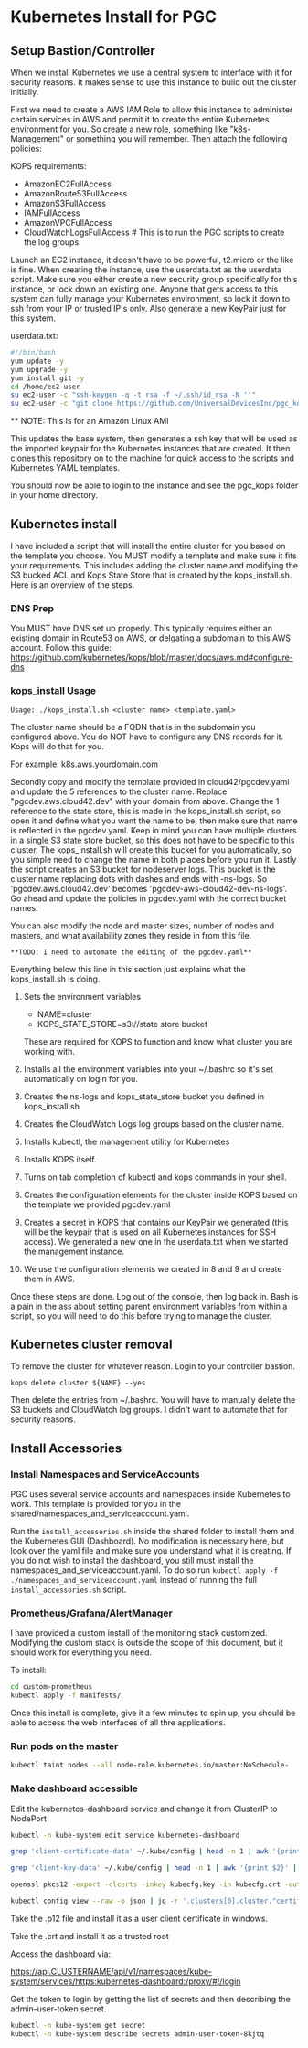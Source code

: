 # Kubernetes Install for PGC

## Setup Bastion/Controller

When we install Kubernetes we use a central system to interface with it for security reasons. It makes sense to use this instance to build out the cluster initially.

First we need to create a AWS IAM Role to allow this instance to administer certain services in AWS and permit it to create the entire Kubernetes environment for you. So create a new role, something like "k8s-Management" or something you will remember. Then attach the following policies:

KOPS requirements:
- AmazonEC2FullAccess
- AmazonRoute53FullAccess
- AmazonS3FullAccess
- IAMFullAccess
- AmazonVPCFullAccess
- CloudWatchLogsFullAccess # This is to run the PGC scripts to create the log groups.

Launch an EC2 instance, it doesn't have to be powerful, t2.micro or the like is fine. When creating the instance, use the userdata.txt as the userdata script. Make sure you either create a new security group specifically for this instance, or lock down an existing one. Anyone that gets access to this system can fully manage your Kubernetes environment, so lock it down to ssh from your IP or trusted IP's only. Also generate a new KeyPair just for this system.

userdata.txt:

```bash
#!/bin/bash
yum update -y
yum upgrade -y
yum install git -y
cd /home/ec2-user
su ec2-user -c "ssh-keygen -q -t rsa -f ~/.ssh/id_rsa -N ''"
su ec2-user -c "git clone https://github.com/UniversalDevicesInc/pgc_kops.git"
```

** NOTE: This is for an Amazon Linux AMI

This updates the base system, then generates a ssh key that will be used as the imported keypair for the Kubernetes instances that are created. It then clones this repository on to the machine for quick access to the scripts and Kubernetes YAML templates.

You should now be able to login to the instance and see the pgc_kops folder in your home directory.

## Kubernetes install

I have included a script that will install the entire cluster for you based on the template you choose. You MUST modify a template and make sure it fits your requirements. This includes adding the cluster name and modifying the S3 bucked ACL and Kops State Store that is created by the kops_install.sh. Here is an overview of the steps.

### DNS Prep

You MUST have DNS set up properly. This typically requires either an existing domain in Route53 on AWS, or delgating a subdomain to this AWS account. Follow this guide:
<https://github.com/kubernetes/kops/blob/master/docs/aws.md#configure-dns>

### kops_install Usage

`Usage: ./kops_install.sh <cluster name> <template.yaml>`

The cluster name should be a FQDN that is in the subdomain you configured above. You do NOT have to configure any DNS records for it. Kops will do that for you.

For example: k8s.aws.yourdomain.com

Secondly copy and modify the template provided in cloud42/pgcdev.yaml and update the 5 references to the cluster name. Replace "pgcdev.aws.cloud42.dev" with your domain from above. Change the 1 reference to the state store, this is made in the kops_install.sh script, so open it and define what you want the name to be, then make sure that name is reflected in the pgcdev.yaml. Keep in mind you can have multiple clusters in a single S3 state store bucket, so this does not have to be specific to this cluster. The kops_install.sh will create this bucket for you automatically, so you simple need to change the name in both places before you run it. Lastly the script creates an S3 bucket for nodeserver logs. This bucket is the cluster name replacing dots with dashes and ends with -ns-logs. So 'pgcdev.aws.cloud42.dev' becomes 'pgcdev-aws-cloud42-dev-ns-logs'. Go ahead and update the policies in pgcdev.yaml with the correct bucket names.

You can also modify the node and master sizes, number of nodes and masters, and what availability zones they reside in from this file.

    **TODO: I need to automate the editing of the pgcdev.yaml**

Everything below this line in this section just explains what the kops_install.sh is doing.

1. Sets the environment variables

    - NAME=cluster
    - KOPS_STATE_STORE=s3://state store bucket

    These are required for KOPS to function and know what cluster you are working with.

2. Installs all the environment variables into your ~/.bashrc so it's set automatically on login for you.

3. Creates the ns-logs and kops_state_store bucket you defined in kops_install.sh

4. Creates the CloudWatch Logs log groups based on the cluster name.

5. Installs kubectl, the management utility for Kubernetes

6. Installs KOPS itself.

7. Turns on tab completion of kubectl and kops commands in your shell.

8. Creates the configuration elements for the cluster inside KOPS based on the template we provided pgcdev.yaml

9. Creates a secret in KOPS that contains our KeyPair we generated (this will be the keypair that is used on all Kubernetes instances for SSH access). We generated a new one in the userdata.txt when we started the management instance.

10. We use the configuration elements we created in 8 and 9 and create them in AWS.

Once these steps are done. Log out of the console, then log back in. Bash is a pain in the ass about setting parent environment variables from within a script, so you will need to do this before trying to manage the cluster.

## Kubernetes cluster removal

To remove the cluster for whatever reason. Login to your controller bastion.

`kops delete cluster ${NAME} --yes`

Then delete the entries from ~/.bashrc. You will have to manually delete the S3 buckets and CloudWatch log groups. I didn't want to automate that for security reasons.

## Install Accessories

### Install Namespaces and ServiceAccounts

PGC uses several service accounts and namespaces inside Kubernetes to work. This template is provided for you in the shared/namespaces_and_serviceaccount.yaml.

Run the `install_accessories.sh` inside the shared folder to install them and the Kubernetes GUI (Dashboard). No modification is necessary here, but look over the yaml file and make sure you understand what it is creating. If you do not wish to install the dashboard, you still must install the namespaces_and_serviceaccount.yaml. To do so run `kubectl apply -f ./namespaces_and_serviceaccount.yaml` instead of running the full `install_accessories.sh` script.

### Prometheus/Grafana/AlertManager

I have provided a custom install of the monitoring stack customized. Modifying the custom stack is outside the scope of this document, but it should work for everything you need.

To install:

```bash
cd custom-prometheus
kubectl apply -f manifests/
```

Once this install is complete, give it a few minutes to spin up, you should be able to access the web interfaces of all thre applications.

### Run pods on the master

```bash
kubectl taint nodes --all node-role.kubernetes.io/master:NoSchedule-
```

### Make dashboard accessible

Edit the kubernetes-dashboard service and change it from ClusterIP to NodePort

```bash
kubectl -n kube-system edit service kubernetes-dashboard

grep 'client-certificate-data' ~/.kube/config | head -n 1 | awk '{print $2}' | base64 -d >> nonprod.crt

grep 'client-key-data' ~/.kube/config | head -n 1 | awk '{print $2}' | base64 -d >> nonprod.key

openssl pkcs12 -export -clcerts -inkey kubecfg.key -in kubecfg.crt -out nonprod.p12 -name "kubernetes-client"

kubectl config view --raw -o json | jq -r '.clusters[0].cluster."certificate-authority-data"' | tr -d '"' | base64 --decode > nonprod.crt
```

Take the .p12 file and install it as a user client certificate in windows.

Take the .crt and install it as a trusted root

Access the dashboard via:

<https://api.CLUSTERNAME/api/v1/namespaces/kube-system/services/https:kubernetes-dashboard:/proxy/#!/login>

Get the token to login by getting the list of secrets and then describing the admin-user-token secret.

```bash
kubectl -n kube-system get secret
kubectl -n kube-system describe secrets admin-user-token-8kjtq
```